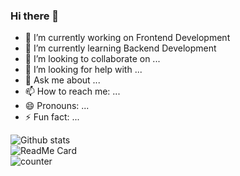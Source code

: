 ### Hi there 👋

- 🔭 I’m currently working on Frontend Development
- 🌱 I’m currently learning Backend Development
- 👯 I’m looking to collaborate on ...
- 🤔 I’m looking for help with ...
- 💬 Ask me about ...
- 📫 How to reach me: ...
- 😄 Pronouns: ...
- ⚡ Fun fact: ...

![Github stats](https://github-readme-stats.vercel.app/api?username=sahilrawat001)
<br>
![ReadMe Card](https://github-readme-stats.vercel.app/api/pin/?username=sahilrawat001&repo=Book-My-Show-Clone )
<br>
![counter]( https://en2hjd3uoenb4jc.m.pipedream.net)



<!--
**sahilrawat001/sahilrawat001** is a ✨ _special_ ✨ repository because its `README.md` (this file) appears on your GitHub profile.
 
Here are some ideas to get you started:


-->
